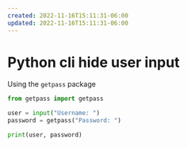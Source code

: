 ```yaml
---
created: 2022-11-16T15:11:31-06:00
updated: 2022-11-16T15:11:31-06:00
---
```

# Python cli hide user input

Using the `getpass` package
```python 
from getpass import getpass

user = input("Username: ")
password = getpass("Password: ")

print(user, password)
```